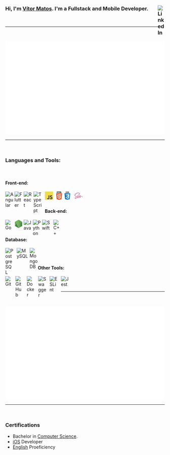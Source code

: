 ### Hi, I'm [Vítor Matos][linkedin]. I'm a Fullstack and Mobile Developer. [<img align="right" alt="LinkedIn" width="22px" src="https://logospng.org/download/linkedin/logo-linkedin-icon-4096.png" />][linkedin]

<br>

---
<br>

![](https://raw.githubusercontent.com/vitormmatos/github-stats/master/generated/overview.svg#gh-dark-mode-only)

---
<br>

### Languages and Tools:
<br>

#### Front-end:
<img align="left" alt="Angular" width="26px" src="https://upload.wikimedia.org/wikipedia/commons/c/cf/Angular_full_color_logo.svg" style="margin-right: 3px"/>
<img align="left" alt="Flutter" width="26px" src="https://cdn.iconscout.com/icon/free/png-128/flutter-3521432-2944876.png" style="margin-right: 3px"/>
<img align="left" alt="React" width="26px" src="https://upload.wikimedia.org/wikipedia/commons/a/a7/React-icon.svg" style="margin-right: 5px"/>
<img align="left" alt="TypeScript" width="26px" src="https://upload.wikimedia.org/wikipedia/commons/4/4c/Typescript_logo_2020.svg" style="margin-right: 10px"/>
<img align="left" alt="JavaScript" width="26px" src="https://raw.githubusercontent.com/github/explore/80688e429a7d4ef2fca1e82350fe8e3517d3494d/topics/javascript/javascript.png" style="margin-right:6px"/>
<img align="left" alt="HTML5" width="26px" src="https://raw.githubusercontent.com/github/explore/80688e429a7d4ef2fca1e82350fe8e3517d3494d/topics/html/html.png" />
<img align="left" alt="CSS3" width="26px" src="https://raw.githubusercontent.com/github/explore/80688e429a7d4ef2fca1e82350fe8e3517d3494d/topics/css/css.png" style="margin-right: 10px"/>
<img align="left" alt="Sass" width="26px" src="https://raw.githubusercontent.com/github/explore/80688e429a7d4ef2fca1e82350fe8e3517d3494d/topics/sass/sass.png" />
<br><br>

#### Back-end:
<img align="left" alt="Go" width="26px" src="https://img.icons8.com/color/452/golang.png" style="margin-right: 3px" />
<img align="left" alt="Node" width="26px" src="https://raw.githubusercontent.com/github/explore/80688e429a7d4ef2fca1e82350fe8e3517d3494d/topics/nodejs/nodejs.png" style="margin-right: 3px"/>
<img align="left" alt="Java" width="26px" src="https://cdn.iconscout.com/icon/free/png-256/java-43-569305.png" style="margin-right: 3px"/>
<img align="left" alt="Python" width="26px" src="https://logos-download.com/wp-content/uploads/2016/10/Python_logo_icon.png" style="margin-right: 3px"/>
<img align="left" alt="Swift" width="26px" src="https://www.logolynx.com/images/logolynx/49/49b60c7a6481b8465203aa60fb5f8434.png" style="margin-right: 10px"/>
<img align="left" alt="C++" width="26px" src="https://upload.wikimedia.org/wikipedia/commons/1/18/ISO_C%2B%2B_Logo.svg" />
<br><br>

#### Database:
<img align="left" alt="PostgreSQL" width="26px" src="https://upload.wikimedia.org/wikipedia/commons/thumb/2/29/Postgresql_elephant.svg/1200px-Postgresql_elephant.svg.png" style="margin-right: 10px"/>
<img align="left" alt="MySQL" width="36px" src="https://1000marcas.net/wp-content/uploads/2020/11/MySQL-logo.png" style="margin-right: 5px"/>
<img align="left" alt="MongoDB" width="26px" src="https://cdn.worldvectorlogo.com/logos/mongodb-icon-1.svg" />
<br><br>

#### Other Tools:

<img align="left" alt="Git" width="26px" src="https://upload.wikimedia.org/wikipedia/commons/thumb/3/3f/Git_icon.svg/1024px-Git_icon.svg.png" style="margin-right: 6px"/>
<img align="left" alt="GitHub" width="26px" src="https://cdn.iconscout.com/icon/free/png-128/github-3089487-2567439.png" style="margin-right: 10px"/>
<img align="left" alt="Docker" width="26px" src="https://cdn-icons-png.flaticon.com/512/919/919853.png" style="margin-right: 10px"/>
<img align="left" alt="Swagger" width="26px" src="https://cdn.auth0.com/blog/aspnet-core-web-apis/swagger.png" style="margin-right: 10px"/>
<img align="left" alt="ESLint" width="26px" src="https://cdn.freebiesupply.com/logos/large/2x/eslint-1-logo-png-transparent.png" style="margin-right: 10px"/>
<img align="left" alt="Jest" width="26px" src="https://seeklogo.com/images/J/jest-logo-F9901EBBF7-seeklogo.com.png" style="margin-right: 10px"/>

<br><br>

---
<br>

![](https://raw.githubusercontent.com/vitormmatos/github-stats/master/generated/languages.svg#gh-dark-mode-only)

---
<br>

### Certifications

- Bachelor in [Computer Science][bachelor].
- [iOS][iOS] Developer
- [English][english-proeficiency] Proeficiency

[linkedin]: https://www.linkedin.com/in/vitormmatos/
[bachelor]: https://ln2.sync.com/dl/5d1d5ca50/wswqysi6-u4nap6j9-2v56x53f-ynzyg78v/view/default/4918917910011
[iOS]: https://ln2.sync.com/dl/7ff2ac930/qyv3t73d-4m4q6zh7-ifb5s5kw-a87cwrpw/view/image/4918914280011
[english-proeficiency]: https://www.efset.org/cert/GUk9nn
